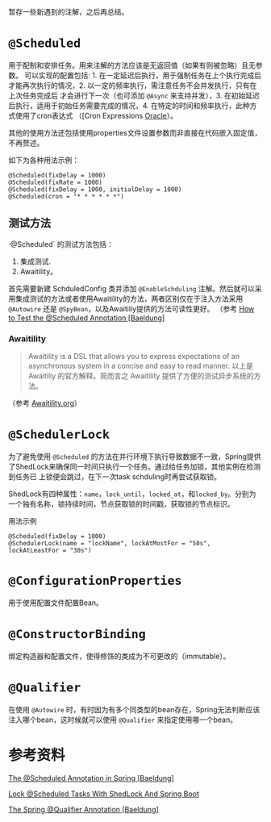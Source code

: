 暂存一些新遇到的注解，之后再总结。

# `@Scheduled`

用于配制和安排任务。用来注解的方法应该是无返回值（如果有则被忽略）且无参数。
可以实现的配置包括: 1. 在一定延迟后执行，用于强制任务在上个执行完成后才能再次执行的情况，2. 以一定的频率执行，需注意任务不会并发执行，只有在上次任务完成后
才会进行下一次（也可添加 `@Async` 来支持并发），3. 在初始延迟后执行，适用于初始任务需要完成的情况，4. 在特定的时间和频率执行，此种方式使用了cron表达式
（[Cron Expressions [Oracle](https://docs.oracle.com/cd/E12058_01/doc/doc.1014/e12030/cron_expressions.htm)）。

其他的使用方法还包括使用properties文件设置参数而非直接在代码嵌入固定值，不再赘述。

如下为各种用法示例：

```
@Scheduled(fixDelay = 1000)
@Scheduled(fixRate = 1000)
@Scheduled(fixDelay = 1000, initialDelay = 1000)
@Scheduled(cron = "* * * * * *")
```

## 测试方法

·@Scheduled` 的测试方法包括：
1. 集成测试.
2. Awaitility。

首先需要新建 SchduledConfig 类并添加 `@EnableSchduling` 注解。然后就可以采用集成测试的方法或者使用Awaitility的方法，两者区别仅在于注入方法采用 `@Autowire` 还是 `@SpyBean`，以及Awaitiliy提供的方法可读性更好。
（参考 [How to Test the @Scheduled Annotation [Baeldung]](https://www.baeldung.com/spring-testing-scheduled-annotation)

### Awaitility

>Awaitility is a DSL that allows you to express expectations of an asynchronous system in a concise and easy to read manner.
以上是 Awaitiliy 的官方解释。简而言之 Awaitility 提供了方便的测试异步系统的方法。

（参考 [Awaitility.org](http://www.awaitility.org/)）

# `@SchedulerLock`

为了避免使用 `@Scheduled` 的方法在并行环境下执行导致数据不一致，Spring提供了ShedLock来确保同一时间只执行一个任务。通过给任务加锁，其他实例在检测到任务已
上锁便会跳过，在下一次task schduling时再尝试获取锁。

ShedLock有四种属性：`name`，`lock_until`，`locked_at`，和`locked_by`。分别为一个独有名称，锁持续时间，节点获取锁的时间戳，获取锁的节点标识。

用法示例

```
@Scheduled(fixDelay = 1000)
@SchedulerLock(name = "lockName", lockAtMostFor = "50s", lockAtLeastFor = "30s")
```

# `@ConfigurationProperties`

用于使用配置文件配置Bean。

# `@ConstructorBinding`

绑定构造器和配置文件，使得修饰的类成为不可更改的（immutable）。

# `@Qualifier`

在使用 `@Autowire` 时，有时因为有多个同类型的bean存在，Spring无法判断应该注入哪个bean，这时候就可以使用 `@Qualifier` 来指定使用哪一个bean。

# 参考资料

[The @Scheduled Annotation in Spring [Baeldung]](https://www.baeldung.com/spring-scheduled-tasks)

[Lock @Scheduled Tasks With ShedLock And Spring Boot](https://rieckpil.de/lock-scheduled-tasks-with-shedlock-and-spring-boot/)

[The Spring @Qualifier Annotation [Baeldung]](https://www.baeldung.com/spring-qualifier-annotation)
